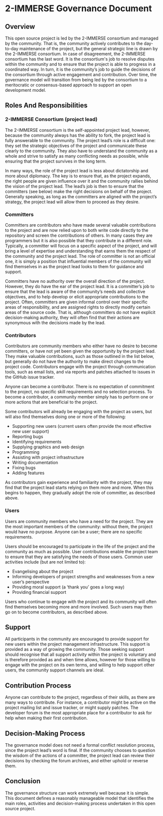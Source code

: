 # 2-IMMERSE Governance Document

## Overview
This open source project is led by the 2-IMMERSE consortium and managed by the community. That is, the community actively contributes to the day-to-day maintenance of the project, but the general strategic line is drawn by the 2-IMMERSE consortium. In case of disagreement, the 2-IMMERSE consortium has the last word. It is the consortium's job to resolve disputes within the community and to ensure that the project is able to progress in a coordinated way. In turn, it is the community’s job to guide the decisions of the consortium through active engagement and contribution. Over time, the governance model will transition from being led by the consortium to a meritocratic or consensus-based approach to support an open development model. 

## Roles And Responsibilities

### 2-IMMERSE Consortium (project lead)

The 2-IMMERSE consortium is the self-appointed project lead, however, because the community always has the ability to fork, the project lead is fully answerable to the community. The project lead’s role is a difficult one: they set the strategic objectives of the project and communicate these clearly to the community. They also have to understand the community as a whole and strive to satisfy as many conflicting needs as possible, while ensuring that the project survives in the long term.

In many ways, the role of the project lead is less about dictatorship and more about diplomacy. The key is to ensure that, as the project expands, the right people are given influence over it and the community rallies behind the vision of the project lead. The lead’s job is then to ensure that the committers (see below) make the right decisions on behalf of the project. Generally speaking, as long as the committers are aligned with the project’s strategy, the project lead will allow them to proceed as they desire.

### Committers

Committers are contributors who have made several valuable contributions to the project and are now relied upon to both write code directly to the repository and screen the contributions of others. In many cases they are programmers but it is also possible that they contribute in a different role. Typically, a committer will focus on a specific aspect of the project, and will bring a level of expertise and understanding that earns them the respect of the community and the project lead. The role of committer is not an official one, it is simply a position that influential members of the community will find themselves in as the project lead looks to them for guidance and support.

Committers have no authority over the overall direction of the project. However, they do have the ear of the project lead. It is a committer’s job to ensure that the lead is aware of the community’s needs and collective objectives, and to help develop or elicit appropriate contributions to the project. Often, committers are given informal control over their specific areas of responsibility, and are assigned rights to directly modify certain areas of the source code. That is, although committers do not have explicit decision-making authority, they will often find that their actions are synonymous with the decisions made by the lead.

### Contributors

Contributors are community members who either have no desire to become committers, or have not yet been given the opportunity by the project lead. They make valuable contributions, such as those outlined in the list below, but generally do not have the authority to make direct changes to the project code. Contributors engage with the project through communication tools, such as email lists, and via reports and patches attached to issues in the GitHub issue tracker.

Anyone can become a contributor. There is no expectation of commitment to the project, no specific skill requirements and no selection process. To become a contributor, a community member simply has to perform one or more actions that are beneficial to the project.

Some contributors will already be engaging with the project as users, but will also find themselves doing one or more of the following:

* Supporting new users (current users often provide the most effective new user support)
* Reporting bugs
* Identifying requirements
* Supplying graphics and web design
* Programming
* Assisting with project infrastructure
* Writing documentation
* Fixing bugs
* Adding features

As contributors gain experience and familiarity with the project, they may find that the project lead starts relying on them more and more. When this begins to happen, they gradually adopt the role of committer, as described above.

### Users

Users are community members who have a need for the project. They are the most important members of the community: without them, the project would have no purpose. Anyone can be a user; there are no specific requirements.

Users should be encouraged to participate in the life of the project and the community as much as possible. User contributions enable the project team to ensure that they are satisfying the needs of those users. Common user activities include (but are not limited to):

* Evangelising about the project
* Informing developers of project strengths and weaknesses from a new user’s perspective
* Providing moral support (a ‘thank you’ goes a long way)
* Providing financial support

Users who continue to engage with the project and its community will often find themselves becoming more and more involved. Such users may then go on to become contributors, as described above.

## Support

All participants in the community are encouraged to provide support for new users within the project management infrastructure. This support is provided as a way of growing the community. Those seeking support should recognise that all support activity within the project is voluntary and is therefore provided as and when time allows, however for those willing to engage with the project on its own terms, and willing to help support other users, the community support channels are ideal.

## Contribution Process

Anyone can contribute to the project, regardless of their skills, as there are many ways to contribute. For instance, a contributor might be active on the project mailing list and issue tracker, or might supply patches. The developer forum is the most appropriate place for a contributor to ask for help when making their first contribution.

## Decision-Making Process

The governance model does not need a formal conflict resolution process, since the project lead’s word is final. If the community chooses to question the wisdom of the actions of a committer, the project lead can review their decisions by checking the forum archives, and either uphold or reverse them.

## Conclusion

The governance structure can work extremely well because it is simple. This document defines a reasonably manageable model that identifies the main roles, activities and decision-making process undertaken in this open source project.
